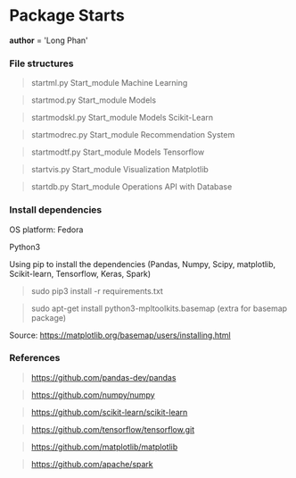 # Package Starts 

__author__ = 'Long Phan'

### File structures 
> startml.py Start_module Machine Learning

> startmod.py Start_module Models

> startmodskl.py Start_module Models Scikit-Learn

> startmodrec.py Start_module Recommendation System

> startmodtf.py Start_module Models Tensorflow

> startvis.py Start_module Visualization Matplotlib

> startdb.py Start_module Operations API with Database

### Install dependencies
OS platform: Fedora

Python3

Using pip to install the dependencies (Pandas, Numpy, Scipy, matplotlib, Scikit-learn, Tensorflow, Keras, Spark)
> sudo pip3 install -r requirements.txt

> sudo apt-get install python3-mpltoolkits.basemap  (extra for basemap package)

Source: https://matplotlib.org/basemap/users/installing.html


### References
> https://github.com/pandas-dev/pandas

> https://github.com/numpy/numpy

> https://github.com/scikit-learn/scikit-learn

> https://github.com/tensorflow/tensorflow.git

> https://github.com/matplotlib/matplotlib

> https://github.com/apache/spark
